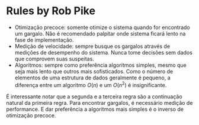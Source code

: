 # Rules by Rob Pike

- Otimização precoce: somente otimize o sistema quando for encontrado um gargalo. Não é recomendado palpitar onde sistema ficará lento na fase de implementação.
- Medição de velocidade: sempre busque os gargalos através de medições de desempenho do sistema. Nunca tome decisões sem dados que comprovem suas suspeitas.
- Algoritmos: sempre como preferência algoritmos simples, mesmo que seja mais lento que outros mais sofisticados. Como o número de elementos de uma estrutura de dados geralmente é pequeno, a diferença entre um algoritmo $O(n)$ e um $O(n^2)$ é insignificante.

É interessante notar que a segunda e a terceira regra são a continuação natural da primeira regra. Para encontrar gargalos, é necessário medição de performance. E dar preferência a algoritmos mais simples é o inverso de otimização precoce.